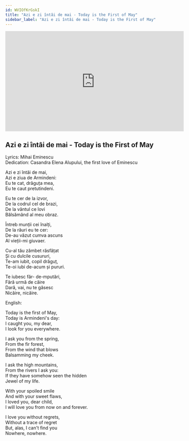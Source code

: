 ```yaml
---
id: WVIOfKrGskI
title: "Azi e zi întâi de mai - Today is the First of May"
sidebar_label: "Azi e zi întâi de mai - Today is the First of May"
---
```


<div class="video-float-container">
  <iframe
    width="560"
    height="315"
    src="https://www.youtube.com/embed/WVIOfKrGskI"
    title="YouTube video player"
    frameborder="0"
    allow="accelerometer; autoplay; clipboard-write; encrypted-media; gyroscope; picture-in-picture; web-share"
    referrerpolicy="strict-origin-when-cross-origin"
    allowfullscreen
  ></iframe>
</div>

## Azi e zi întâi de mai - Today is the First of May

Lyrics: Mihai Eminescu  
Dedication: Casandra Elena Alupului, the first love of Eminescu

Azi e zi întâi de mai,  
Azi e ziua de Armindeni:  
Eu te cat, drăguța mea,  
Eu te caut pretutindeni.

Eu te cer de la izvor,  
De la codrul cel de brazi,  
De la vântul ce lovi  
Bălsămând al meu obraz.

Întreb munții cei înalți,  
De la râuri eu te cer:  
De-au văzut cumva ascuns  
Al vieții-mi giuvaer.

Cu-al tău zâmbet răsfățat  
Și cu dulcile cusururi,  
Te-am iubit, copil drăguț,  
Te-oi iubi de-acum și pururi.

Te iubesc făr- de-mputări,  
Fără urmă de căire ­  
Dară, vai, nu te găsesc  
Nicăire, nicăire.

English:

Today is the first of May,  
Today is Armindeni's day:  
I caught you, my dear,  
I look for you everywhere.

I ask you from the spring,  
From the fir forest,  
From the wind that blows  
Balsamming my cheek.

I ask the high mountains,  
From the rivers I ask you:  
If they have somehow seen the hidden  
Jewel of my life.

With your spoiled smile  
And with your sweet flaws,  
I loved you, dear child,  
I will love you from now on and forever.

I love you without regrets,  
Without a trace of regret  
But, alas, I can't find you  
Nowhere, nowhere.
